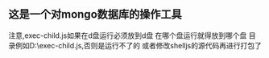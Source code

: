 ## 这是一个对mongo数据库的操作工具
注意,exec-child.js如果在d盘运行必须放到d盘
在哪个盘运行就得放到哪个盘
目录例如D:\\exec-child.js,否则是运行不了的
或者修改shelljs的源代码再进行打包了


